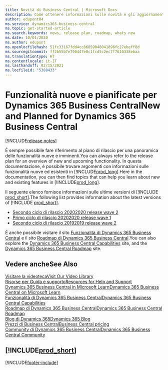 ```yaml
---
title: Novità di Business Central | Microsoft Docs
description: Come ottenere informazioni sulle novità e gli aggiornamenti più recenti per Business Central.
author: edupont04
ms.service: dynamics365-business-central
ms.topic: get-started-article
ms.search.keywords: news, release plan, roadmap, whats new
ms.date: 10/01/2020
ms.author: edupont
ms.openlocfilehash: 51fc33167fdd4cc86859048041896fc27ebeff8d
ms.sourcegitcommit: ff2b55b7e790447e0c1fcd5c2ec7f7610338ebaa
ms.translationtype: HT
ms.contentlocale: it-IT
ms.lasthandoff: 02/15/2021
ms.locfileid: "5388433"
---
```

# <a name="new-and-planned-for-dynamics-365-business-central"></a><span data-ttu-id="88191-103">Funzionalità nuove e pianificate per Dynamics 365 Business Central</span><span class="sxs-lookup"><span data-stu-id="88191-103">New and Planned for Dynamics 365 Business Central</span></span>

[!INCLUDE[release notes](includes/release-notes.md)]

<span data-ttu-id="88191-104">È sempre possibile fare riferimento al piano di rilascio per una panoramica delle funzionalità nuove e imminenti.</span><span class="sxs-lookup"><span data-stu-id="88191-104">You can always refer to the release plan for an overview of new and upcoming functionality.</span></span> <span data-ttu-id="88191-105">In questa documentazione, è possibile trovare argomenti con informazioni sulle funzionalità nuove ed esistenti in [!INCLUDE[prod_long](includes/prod_long.md)].</span><span class="sxs-lookup"><span data-stu-id="88191-105">Here in the documentation, you can then find topics that can help you learn about new and existing features in [!INCLUDE[prod_long](includes/prod_long.md)].</span></span> 

<span data-ttu-id="88191-106">Il seguente elenco fornisce informazioni sulle ultime versioni di [!INCLUDE [prod_short](includes/prod_short.md)].</span><span class="sxs-lookup"><span data-stu-id="88191-106">The following list provides information about the latest versions of [!INCLUDE [prod_short](includes/prod_short.md)].</span></span>  

* [<span data-ttu-id="88191-107">Secondo ciclo di rilascio 2020</span><span class="sxs-lookup"><span data-stu-id="88191-107">2020 release wave 2</span></span>](/dynamics365-release-plan/2020wave2/smb/dynamics365-business-central/planned-features)  
* [<span data-ttu-id="88191-108">Primo ciclo di rilascio 2020</span><span class="sxs-lookup"><span data-stu-id="88191-108">2020 release wave 1</span></span>](/dynamics365-release-plan/2020wave1/dynamics365-business-central/planned-features)  
* [<span data-ttu-id="88191-109">Secondo ciclo di rilascio 2019</span><span class="sxs-lookup"><span data-stu-id="88191-109">2019 release wave 2</span></span>](/dynamics365-release-plan/2019wave2/dynamics365-business-central/planned-features)  

<span data-ttu-id="88191-110">È anche possibile visitare il sito [Funzionalità di Dynamics 365 Business Central](https://dynamics.microsoft.com/business-central/capabilities/) e il sito [Roadmap di Dynamics 365 Business Central](https://dynamics.microsoft.com/roadmap/business-central/).</span><span class="sxs-lookup"><span data-stu-id="88191-110">You can also explore the [Dynamics 365 Business Central Capabilities](https://dynamics.microsoft.com/business-central/capabilities/) site, and the [Dynamics 365 Business Central Roadmap](https://dynamics.microsoft.com/roadmap/business-central/) site.</span></span>  

## <a name="see-also"></a><span data-ttu-id="88191-111">Vedere anche</span><span class="sxs-lookup"><span data-stu-id="88191-111">See Also</span></span>

[<span data-ttu-id="88191-112">Visitare la videoteca</span><span class="sxs-lookup"><span data-stu-id="88191-112">Visit Our Video Library</span></span>](across-videos.md)  
[<span data-ttu-id="88191-113">Risorse per Guida e supporto</span><span class="sxs-lookup"><span data-stu-id="88191-113">Resources for Help and Support</span></span>](product-help-and-support.md)  
[<span data-ttu-id="88191-114">Dynamics 365 Business Central in Microsoft Learn</span><span class="sxs-lookup"><span data-stu-id="88191-114">Dynamics 365 Business Central on Microsoft Learn</span></span>](/learn/dynamics365/business-central?WT.mc_id=dyn365bc_landingpage-docs)  
[<span data-ttu-id="88191-115">Funzionalità di Dynamics 365 Business Central</span><span class="sxs-lookup"><span data-stu-id="88191-115">Dynamics 365 Business Central Capabilities</span></span>](https://dynamics.microsoft.com/business-central/capabilities/)  
[<span data-ttu-id="88191-116">Roadmap di Dynamics 365 Business Central</span><span class="sxs-lookup"><span data-stu-id="88191-116">Dynamics 365 Business Central Roadmap</span></span>](https://dynamics.microsoft.com/roadmap/business-central/)  
[<span data-ttu-id="88191-117">Blog di Dynamics 365</span><span class="sxs-lookup"><span data-stu-id="88191-117">Dynamics 365 Blog</span></span>](https://cloudblogs.microsoft.com/dynamics365/it/product/business-central/)  
[<span data-ttu-id="88191-118">Prezzi di Business Central</span><span class="sxs-lookup"><span data-stu-id="88191-118">Business Central pricing</span></span>](https://dynamics.microsoft.com/business-central/overview/#pricing)  
[<span data-ttu-id="88191-119">Community di Dynamics 365 Business Central</span><span class="sxs-lookup"><span data-stu-id="88191-119">Dynamics 365 Business Central Community</span></span>](https://community.dynamics.com/business/)

## [!INCLUDE[prod_short](includes/free_trial_md.md)]


[!INCLUDE[footer-include](includes/footer-banner.md)]